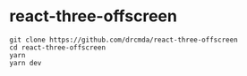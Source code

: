 # react-three-offscreen

```shell
git clone https://github.com/drcmda/react-three-offscreen
cd react-three-offscreen
yarn
yarn dev 
```
